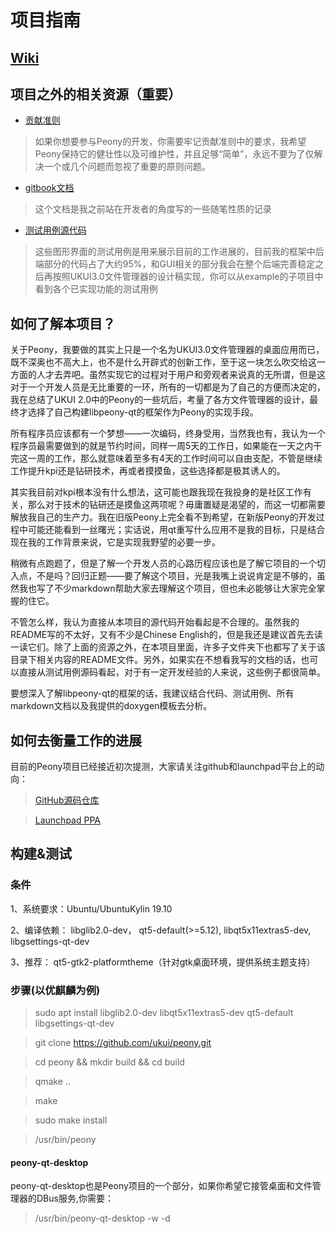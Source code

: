 # 项目指南

## [Wiki](https://github.com/ukui/peony/wiki)

## 项目之外的相关资源（重要）

- [贡献准则](https://github.com/Yue-Lan/peony-qt_development_document/blob/master/contribution-criteria.md)
> 如果你想要参与Peony的开发，你需要牢记贡献准则中的要求，我希望Peony保持它的健壮性以及可维护性，并且足够“简单”，永远不要为了仅解决一个或几个问题而忽视了重要的原则问题。

- [gitbook文档](https://github.com/Yue-Lan/peony-qt_development_document)

> 这个文档是我之前站在开发者的角度写的一些随笔性质的记录
- [测试用例源代码](https://github.com/Yue-Lan/libpeony-qt-development-examples)
> 这些图形界面的测试用例是用来展示目前的工作进展的，目前我的框架中后端部分的代码占了大约95%，和GUI相关的部分我会在整个后端完善稳定之后再按照UKUI3.0文件管理器的设计稿实现，你可以从example的子项目中看到各个已实现功能的测试用例

## 如何了解本项目？

关于Peony，我要做的其实上只是一个名为UKUI3.0文件管理器的桌面应用而已，既不深奥也不高大上，也不是什么开辟式的创新工作，至于这一块怎么吹交给这一方面的人才去弄吧。虽然实现它的过程对于用户和旁观者来说真的无所谓，但是这对于一个开发人员是无比重要的一环，所有的一切都是为了自己的方便而决定的，我在总结了UKUI 2.0中的Peony的一些坑后，考量了各方文件管理器的设计，最终才选择了自己构建libpeony-qt的框架作为Peony的实现手段。

所有程序员应该都有一个梦想——一次编码，终身受用，当然我也有，我认为一个程序员最需要做到的就是节约时间，同样一周5天的工作日，如果能在一天之内干完这一周的工作，那么就意味着至多有4天的工作时间可以自由支配，不管是继续工作提升kpi还是钻研技术，再或者摸摸鱼，这些选择都是极其诱人的。

其实我目前对kpi根本没有什么想法，这可能也跟我现在我投身的是社区工作有关，那么对于技术的钻研还是摸鱼这两项呢？毋庸置疑是渴望的，而这一切都需要解放我自己的生产力。我在旧版Peony上完全看不到希望，在新版Peony的开发过程中可能还能看到一丝曙光；实话说，用qt重写什么应用不是我的目标，只是结合现在我的工作背景来说，它是实现我野望的必要一步。

稍微有点跑题了，但是了解一个开发人员的心路历程应该也是了解它项目的一个切入点，不是吗？回归正题——要了解这个项目，光是我嘴上说说肯定是不够的，虽然我也写了不少markdown帮助大家去理解这个项目，但也未必能够让大家完全掌握的住它。

不管怎么样，我认为直接从本项目的源代码开始看起是不合理的。虽然我的README写的不太好，又有不少是Chinese English的，但是我还是建议首先去读一读它们。除了上面的资源之外，在本项目里面，许多子文件夹下也都写了关于该目录下相关内容的README文件。另外，如果实在不想看我写的文档的话，也可以直接从测试用例源码看起，对于有一定开发经验的人来说，这些例子都很简单。

要想深入了解libpeony-qt的框架的话，我建议结合代码、测试用例、所有markdown文档以及我提供的doxygen模板去分析。

## 如何去衡量工作的进展

目前的Peony项目已经接近初次提测，大家请关注github和launchpad平台上的动向：

> [GitHub源码仓库](https://github.com/ukui/peony)

> [Launchpad PPA](https://launchpad.net/~ubuntukylin-members/+archive/ubuntu/ukui3.0
)


## 构建&测试

### 条件
1、系统要求：Ubuntu/UbuntuKylin 19.10

2、编译依赖： libglib2.0-dev， qt5-default(>=5.12), libqt5x11extras5-dev, libgsettings-qt-dev

3、推荐： qt5-gtk2-platformtheme（针对gtk桌面环境，提供系统主题支持）

### 步骤(以优麒麟为例)
> sudo apt install libglib2.0-dev libqt5x11extras5-dev qt5-default libgsettings-qt-dev

> git clone https://github.com/ukui/peony.git

> cd peony && mkdir build && cd build

> qmake ..

> make

> sudo make install

> /usr/bin/peony

#### peony-qt-desktop
peony-qt-desktop也是Peony项目的一个部分，如果你希望它接管桌面和文件管理器的DBus服务,你需要：

> /usr/bin/peony-qt-desktop -w -d
